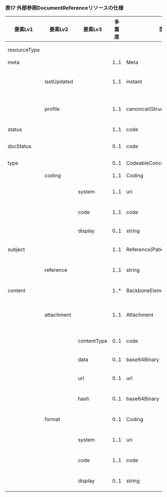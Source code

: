### 表17 外部参照DocumentReferenceリソースの仕様

| 要素Lv1 | 要素Lv2 | 要素Lv3 | 多重度 | 型 | 値 | 生理検査レポートCDAとのマッピング<BR>(CD=ClinicalDocument) | 説明 |
|---|---|---|---|---|---|---|---|
| resourceType |  |  |  |  | "DocumentReference" | /CD/component/structuredBody/component/<BR>section/entry/observation | DocumentReferenceリソースであることを示す。 |
| meta |  |  | 1..1 | Meta |  |  |  |
|  | lastUpdated |  | 1..1 | instant | "2023-12-25T20:21:32+09:00" |  | 最終更新日時。YYYY-MM-DDThh:mm:ss.sss+zz:zz。値は例示。 |
|  | profile |  | 1..1 | canonical(StructureDefinition) | "http://jpfhir.jp/fhir/SEAMAT/StructureDefinition/<BR>JP_DocumentReference_SEAMAT" |  | 本リソースのプロファイルを識別するURLを指定する。値は固定。 |
| status |  |  | 1..1 | code | "current" |  | 本リソースのステータス。固定値。 |
| docStatus |  |  | 0..1 | code | "final" |  | 対象のドキュメントのステータス。固定値。 |
| type |  |  | 0..1 | CodeableConcept |  | /CD/component/structuredBody/component/<BR>section/entry/observation/code | ドキュメントの区分コード。 |
|  | coding |  | 1..1 | Coding |  |  |  |
|  |  | system | 1..1 | uri | "urn:oid:1.2.392.200119.4.1005" | /CD/component/structuredBody/component/<BR>section/entry/observation/code/<BR>@codeSystem | 文書区分コードのコード体系を識別するUR（LOINCコードベース）。値は例示。 |
|  |  | code | 1..1 | code | "9A110" | /CD/component/structuredBody/component/<BR>section/entry/observation/code/@code | 文書区分コード。値は例示。 |
|  |  | display | 0..1 | string | "標準12誘導心電図" | /CD/component/structuredBody/component/<BR>section/entry/observation/code/<BR>@displayName | 文書区分コードの表示名。値は例示。 |
| subject |  |  | 1..1 | Reference(Patient) |  |  | 患者情報を表すPatientリソースへの参照。 |
|  | reference |  | 1..1 | string | "urn:uuid:77fbc1a7-8e7e-494c-9763-6545a73afcc4" |  | PatientリソースのfullUrl要素に指定されるUUIDを指定。値は例示。 |
| content |  |  | 1..* | BackboneElement |  |  | 参照されるドキュメントとフォーマット。 |
|  | attachment |  | 1..1 | Attachment |  |  | ドキュメントまたはドキュメントの URL と、コンテンツの整合性を証明する重要なメタデータ。 |
|  |  | contentType | 0..1 | code | "application/pdf" | /CD/component/structuredBody/component/<BR>section/entry/observation/reference/<BR>externalDocument/text/@mediaType | コンテンツのMIMEタイプ。値は例示。 |
|  |  | data | 0..1 | base64Binary | "JVBERi0xLjcKCjQgMCBvYmoKKElkZW50aXR5KQplb..." | /CD/<リンク先の外部データ本体> | 内包されたデータ。値は例示。 |
|  |  | url | 0..1 | url | "99999999134904_PDF\99999999134904.PDF" | /CD/component/structuredBody/component/<BR>section/entry/observation/reference/<BR>externalDocument/reference/@value | データの格納先のURL。 |
|  |  | hash | 0..1 | base64Binary | "dEZg98P5t76fcYjcVa9JK3Fo0jg=" | /CD/component/structuredBody/component/<BR>section/entry/observation/reference/<BR>externalDocument/text/@integrityCheck | データのSHA-1ハッシュ値。値は例示。 |
|  | format |  | 0..1 | Coding |  | /CD/component/structuredBody/component/<BR>section/entry/observation/reference/<BR>externalDocument/code | ドキュメントのフォーマット。 |
|  |  | system | 1..1 | uri |  | /CD/component/structuredBody/component/<BR>section/entry/observation/reference/<BR>externalDocument/code/@codeSystem |  |
|  |  | code | 1..1 | code |  | /CD/component/structuredBody/component/<BR>section/entry/observation/reference/<BR>externalDocument/code/@code |  |
|  |  | display | 0..1 | string |  | /CD/component/structuredBody/component/<BR>section/entry/observation/reference/<BR>externalDocument/code/@displayName |  |
